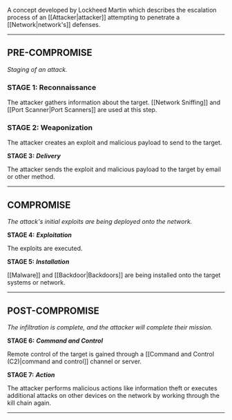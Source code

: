 A concept developed by Lockheed Martin which describes the escalation process of an [[Attacker|attacker]] attempting to penetrate a [[Network|network's]] defenses.

****
## PRE-COMPROMISE
*Staging of an attack.*
### STAGE 1: Reconnaissance

The attacker gathers information about the target. [[Network Sniffing]] and [[Port Scanner|Port Scanners]] are used at this step.

### STAGE 2: Weaponization

The attacker creates an exploit and malicious payload to send to the target.

**STAGE 3:**
***Delivery***

The attacker sends the exploit and malicious payload to the target by email or other method.

****
## COMPROMISE
*The attack's initial exploits are being deployed onto the network.*

**STAGE 4:**
***Exploitation***

The exploits are executed.

**STAGE 5:**
***Installation***

[[Malware]] and [[Backdoor|Backdoors]] are being installed onto the target systems or network.

****
## POST-COMPROMISE
*The infiltration is complete, and the attacker will complete their mission.*

**STAGE 6:**
***Command and Control***

Remote control of the target is gained through a [[Command and Control (C2)|command and control]] channel or server.

**STAGE 7:**
***Action***

The attacker performs malicious actions like information theft or executes additional attacks on other devices on the network by working through the kill chain again.

****